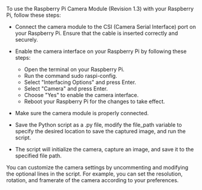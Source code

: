 To use the Raspberry Pi Camera Module (Revision 1.3) with your Raspberry Pi, follow these steps:

  - Connect the camera module to the CSI (Camera Serial Interface) port on your Raspberry Pi. Ensure that the cable is inserted correctly and securely.
  - Enable the camera interface on your Raspberry Pi by following these steps:
    
    - Open the terminal on your Raspberry Pi.
    - Run the command sudo raspi-config.
    - Select "Interfacing Options" and press Enter.
    - Select "Camera" and press Enter.
    - Choose "Yes" to enable the camera interface.
    - Reboot your Raspberry Pi for the changes to take effect.
      
  - Make sure the camera module is properly connected.
  - Save the Python script as a .py file, modify the file_path variable to specify the desired location to save the captured image, and run the script.
  - The script will initialize the camera, capture an image, and save it to the specified file path.


You can customize the camera settings by uncommenting and modifying the optional lines in the script. For example, you can set the resolution, rotation, 
and framerate of the camera according to your preferences.
